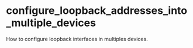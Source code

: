 # configure_loopback_addresses_into_multiple_devices
How to configure loopback interfaces in multiples devices. 
